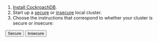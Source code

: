 1. [Install CockroachDB](../{{site.[version](cluster-settings.html#setting-version)s["stable"]}}/install-cockroachdb.html).
2. Start up a [secure](../{{site.[version](cluster-settings.html#setting-version)s["stable"]}}/secure-a-cluster.html) or [insecure](../{{site.[version](cluster-settings.html#setting-version)s["stable"]}}/start-a-local-cluster.html) local cluster.
3. Choose the instructions that correspond to whether your cluster is secure or insecure:

<div class="filters filters-big clearfix">
  <button class="filter-button" data-scope="secure">Secure</button>
  <button class="filter-button" data-scope="insecure">Insecure</button>
</div>
